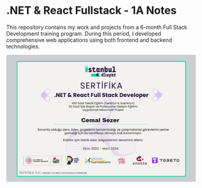 # .NET & React Fullstack - 1A Notes

This repository contains my work and projects from a 6-month Full Stack Development training program. During this period, I developed comprehensive web applications using both frontend and backend technologies.



![certificate](https://github.com/cemalsezer/Tobeto_.Net-1A/blob/main/img/Cemal%20Sezer%20-%20.NET%20%20React%20Fullstack.jpg)